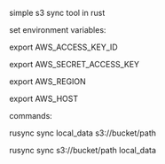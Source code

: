 simple s3 sync tool in rust

set environment variables:

  export AWS_ACCESS_KEY_ID

  export AWS_SECRET_ACCESS_KEY

  export AWS_REGION

  export AWS_HOST

commands:

  rusync sync local_data s3://bucket/path
  
  rusync sync s3://bucket/path local_data
